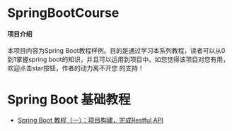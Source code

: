 # SpringBootCourse

#### 项目介绍
本项目内容为Spring Boot教程样例。目的是通过学习本系列教程，读者可以从0到1掌握spring boot的知识，并且可以运用到项目中。如您觉得该项目对您有用，欢迎点击star按钮，作者的动力离不开您 的支持！

# Spring Boot 基础教程
- [Spring Boot 教程（一）：项目构建，完成Restful API](https://segmentfault.com/a/1190000014604077)